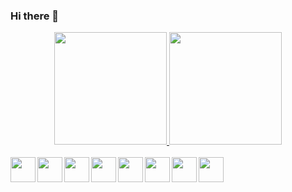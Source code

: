 ### Hi there 👋


<div align="center">
  <a href="https://github.com/NatoRodrigues">
  <img height="180em" src="https://github-readme-stats.vercel.app/api?username=NatoRodrigues&show_icons=true&theme=vue-dark&include_all_commits=true&count_private=true"/>
  <img height="180em" src="https://github-readme-stats.vercel.app/api/top-langs/?username=NatoRodrigues&layout=compact&langs_count=7&theme=vue-dark"/>
<br><br>
<img src="https://cdn.jsdelivr.net/gh/devicons/devicon/icons/html5/html5-original.svg" WIdth="40" heigth="30" align="left"/>
<img src="https://cdn.jsdelivr.net/gh/devicons/devicon/icons/css3/css3-original.svg" WIdth="40" heigth="30" align="left"/>
<img src="https://cdn.jsdelivr.net/gh/devicons/devicon/icons/php/php-original.svg" WIdth="40" heigth="30" align="left"/> 
<img src="https://cdn.jsdelivr.net/gh/devicons/devicon/icons/cplusplus/cplusplus-original.svg" WIdth="40" heigth="30" align="left"/>
<img src="https://cdn.jsdelivr.net/gh/devicons/devicon/icons/javascript/javascript-original.svg" WIdth="40" heigth="30" align="left"/>
<img src="https://cdn.jsdelivr.net/gh/devicons/devicon/icons/java/java-original.svg" WIdth="40" WIdth="40" heigth="30" align="left"/>
<img src="https://cdn.jsdelivr.net/gh/devicons/devicon/icons/vuejs/vuejs-original.svg" WIdth="40" WIdth="40" heigth="30" align="left" />
<img src="https://cdn.jsdelivr.net/gh/devicons/devicon/icons/laravel/laravel-plain.svg" WIdth="40" WIdth="40" heigth="30" align="left"/>
          

</div>
          
